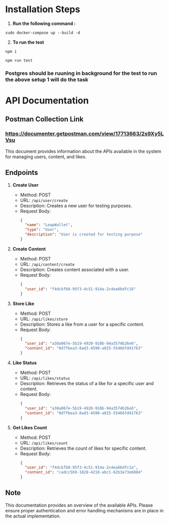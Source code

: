 # Installation Steps

1. **Run the following command :**

```
sudo docker-compose up --build -d
```

2. **To run the test**

```
npm i

npm run test
```

### Postgres should be ruuning in background for the test to run the above setup 1 will do the task

# API Documentation

## Postman Collection Link

### https://documenter.getpostman.com/view/17713663/2s9Xy5LVsu

This document provides information about the APIs available in the system for managing users, content, and likes.

## Endpoints

1. **Create User**

   - Method: POST
   - URL: `/api/user/create`
   - Description: Creates a new user for testing purposes.
   - Request Body:
     ```json
     {
       "name": "LeapWallet",
       "type": "User",
       "description": "User is created for testing purpose"
     }
     ```

2. **Create Content**

   - Method: POST
   - URL: `/api/content/create`
   - Description: Creates content associated with a user.
   - Request Body:
     ```json
     {
       "user_id": "f4dcbfb8-95f3-4c51-914a-2c4ea6bdfc16"
     }
     ```

3. **Store Like**

   - Method: POST
   - URL: `/api/likes/store`
   - Description: Stores a like from a user for a specific content.
   - Request Body:
     ```json
     {
       "user_id": "a38a067e-5b19-4920-910b-94a3574b26e6",
       "content_id": "0d7fbea3-8ad3-4590-a015-55466fd41763"
     }
     ```

4. **Like Status**

   - Method: POST
   - URL: `/api/likes/status`
   - Description: Retrieves the status of a like for a specific user and content.
   - Request Body:
     ```json
     {
       "user_id": "a38a067e-5b19-4920-910b-94a3574b26e6",
       "content_id": "0d7fbea3-8ad3-4590-a015-55466fd41763"
     }
     ```

5. **Get Likes Count**
   - Method: POST
   - URL: `/api/likes/count`
   - Description: Retrieves the count of likes for specific content.
   - Request Body:
     ```json
     {
       "user_id": "f4dcbfb8-95f3-4c51-914a-2c4ea6bdfc1e",
       "content_id": "cadcc5b9-1828-4218-abc1-62b3e73e6884"
     }
     ```

## Note

This documentation provides an overview of the available APIs. Please ensure proper authentication and error handling mechanisms are in place in the actual implementation.
